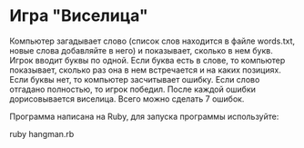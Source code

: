 # Игра "Виселица"
Компьютер загадывает слово (список слов находится в файле words.txt, новые слова добавляйте в него)
и показывает, сколько в нем букв. Игрок вводит буквы по одной.
Если буква есть в слове, то компьютер показывает, сколько раз
она в нем встречается и на каких позициях. Если буквы нет, то
компьютер засчитывает ошибку. Если слово отгадано полностью, то
игрок победил. После каждой ошибки дорисовывается виселица. Всего
можно сделать 7 ошибок.

Программа написана на Ruby, для запуска программы используйте:

  ruby hangman.rb
